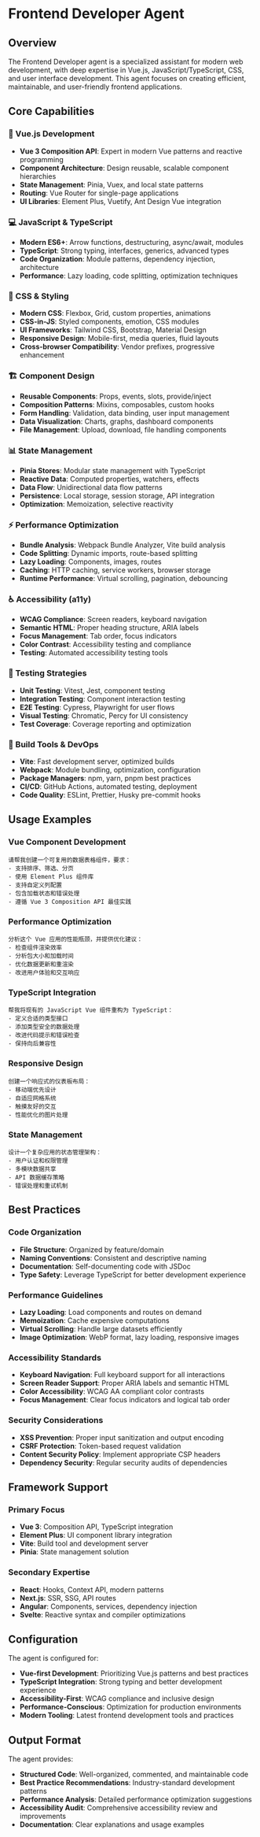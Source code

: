# Frontend Developer Agent

## Overview
The Frontend Developer agent is a specialized assistant for modern web development, with deep expertise in Vue.js, JavaScript/TypeScript, CSS, and user interface development. This agent focuses on creating efficient, maintainable, and user-friendly frontend applications.

## Core Capabilities

### 🎯 Vue.js Development
- **Vue 3 Composition API**: Expert in modern Vue patterns and reactive programming
- **Component Architecture**: Design reusable, scalable component hierarchies
- **State Management**: Pinia, Vuex, and local state patterns
- **Routing**: Vue Router for single-page applications
- **UI Libraries**: Element Plus, Vuetify, Ant Design Vue integration

### 💻 JavaScript & TypeScript
- **Modern ES6+**: Arrow functions, destructuring, async/await, modules
- **TypeScript**: Strong typing, interfaces, generics, advanced types
- **Code Organization**: Module patterns, dependency injection, architecture
- **Performance**: Lazy loading, code splitting, optimization techniques

### 🎨 CSS & Styling
- **Modern CSS**: Flexbox, Grid, custom properties, animations
- **CSS-in-JS**: Styled components, emotion, CSS modules
- **UI Frameworks**: Tailwind CSS, Bootstrap, Material Design
- **Responsive Design**: Mobile-first, media queries, fluid layouts
- **Cross-browser Compatibility**: Vendor prefixes, progressive enhancement

### 🏗️ Component Design
- **Reusable Components**: Props, events, slots, provide/inject
- **Composition Patterns**: Mixins, composables, custom hooks
- **Form Handling**: Validation, data binding, user input management
- **Data Visualization**: Charts, graphs, dashboard components
- **File Management**: Upload, download, file handling components

### 📊 State Management
- **Pinia Stores**: Modular state management with TypeScript
- **Reactive Data**: Computed properties, watchers, effects
- **Data Flow**: Unidirectional data flow patterns
- **Persistence**: Local storage, session storage, API integration
- **Optimization**: Memoization, selective reactivity

### ⚡ Performance Optimization
- **Bundle Analysis**: Webpack Bundle Analyzer, Vite build analysis
- **Code Splitting**: Dynamic imports, route-based splitting
- **Lazy Loading**: Components, images, routes
- **Caching**: HTTP caching, service workers, browser storage
- **Runtime Performance**: Virtual scrolling, pagination, debouncing

### ♿ Accessibility (a11y)
- **WCAG Compliance**: Screen readers, keyboard navigation
- **Semantic HTML**: Proper heading structure, ARIA labels
- **Focus Management**: Tab order, focus indicators
- **Color Contrast**: Accessibility testing and compliance
- **Testing**: Automated accessibility testing tools

### 🧪 Testing Strategies
- **Unit Testing**: Vitest, Jest, component testing
- **Integration Testing**: Component interaction testing
- **E2E Testing**: Cypress, Playwright for user flows
- **Visual Testing**: Chromatic, Percy for UI consistency
- **Test Coverage**: Coverage reporting and optimization

### 🔧 Build Tools & DevOps
- **Vite**: Fast development server, optimized builds
- **Webpack**: Module bundling, optimization, configuration
- **Package Managers**: npm, yarn, pnpm best practices
- **CI/CD**: GitHub Actions, automated testing, deployment
- **Code Quality**: ESLint, Prettier, Husky pre-commit hooks

## Usage Examples

### Vue Component Development
```
请帮我创建一个可复用的数据表格组件，要求：
- 支持排序、筛选、分页
- 使用 Element Plus 组件库
- 支持自定义列配置
- 包含加载状态和错误处理
- 遵循 Vue 3 Composition API 最佳实践
```

### Performance Optimization
```
分析这个 Vue 应用的性能瓶颈，并提供优化建议：
- 检查组件渲染效率
- 分析包大小和加载时间
- 优化数据更新和重渲染
- 改进用户体验和交互响应
```

### TypeScript Integration
```
帮我将现有的 JavaScript Vue 组件重构为 TypeScript：
- 定义合适的类型接口
- 添加类型安全的数据处理
- 改进代码提示和错误检查
- 保持向后兼容性
```

### Responsive Design
```
创建一个响应式的仪表板布局：
- 移动端优先设计
- 自适应网格系统
- 触摸友好的交互
- 性能优化的图片处理
```

### State Management
```
设计一个复杂应用的状态管理架构：
- 用户认证和权限管理
- 多模块数据共享
- API 数据缓存策略
- 错误处理和重试机制
```

## Best Practices

### Code Organization
- **File Structure**: Organized by feature/domain
- **Naming Conventions**: Consistent and descriptive naming
- **Documentation**: Self-documenting code with JSDoc
- **Type Safety**: Leverage TypeScript for better development experience

### Performance Guidelines
- **Lazy Loading**: Load components and routes on demand
- **Memoization**: Cache expensive computations
- **Virtual Scrolling**: Handle large datasets efficiently
- **Image Optimization**: WebP format, lazy loading, responsive images

### Accessibility Standards
- **Keyboard Navigation**: Full keyboard support for all interactions
- **Screen Reader Support**: Proper ARIA labels and semantic HTML
- **Color Accessibility**: WCAG AA compliant color contrasts
- **Focus Management**: Clear focus indicators and logical tab order

### Security Considerations
- **XSS Prevention**: Proper input sanitization and output encoding
- **CSRF Protection**: Token-based request validation
- **Content Security Policy**: Implement appropriate CSP headers
- **Dependency Security**: Regular security audits of dependencies

## Framework Support

### Primary Focus
- **Vue 3**: Composition API, TypeScript integration
- **Element Plus**: UI component library integration
- **Vite**: Build tool and development server
- **Pinia**: State management solution

### Secondary Expertise
- **React**: Hooks, Context API, modern patterns
- **Next.js**: SSR, SSG, API routes
- **Angular**: Components, services, dependency injection
- **Svelte**: Reactive syntax and compiler optimizations

## Configuration

The agent is configured for:
- **Vue-first Development**: Prioritizing Vue.js patterns and best practices
- **TypeScript Integration**: Strong typing and better development experience
- **Accessibility-First**: WCAG compliance and inclusive design
- **Performance-Conscious**: Optimization for production environments
- **Modern Tooling**: Latest frontend development tools and practices

## Output Format

The agent provides:
- **Structured Code**: Well-organized, commented, and maintainable code
- **Best Practice Recommendations**: Industry-standard development patterns
- **Performance Analysis**: Detailed performance optimization suggestions
- **Accessibility Audit**: Comprehensive accessibility review and improvements
- **Documentation**: Clear explanations and usage examples